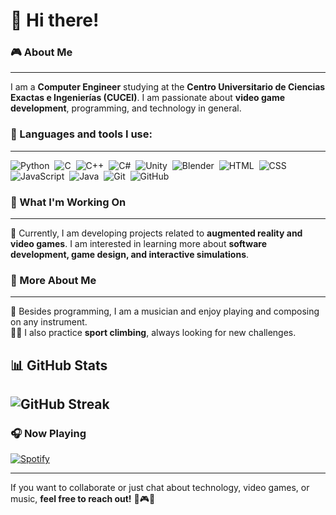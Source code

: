 # 👋 Hi there!

### 🎮 About Me  
---
I am a **Computer Engineer** studying at the **Centro Universitario de Ciencias Exactas e Ingenierías (CUCEI)**. I am passionate about **video game development**, programming, and technology in general.

### 📌 Languages and tools I use:
---
![Python](https://img.shields.io/badge/-Python-05122A?style=flat&logo=python)&nbsp;
![C](https://img.shields.io/badge/-C-05122A?style=flat&logo=C&logoColor=A8B9CC)&nbsp;
![C++](https://img.shields.io/badge/-C++-05122A?style=flat&logo=C%2B%2B&logoColor=00599C)&nbsp;
![C#](https://img.shields.io/badge/-C%23-05122A?style=flat&logo=csharp&logoColor=239120)&nbsp;
![Unity](https://img.shields.io/badge/-Unity-05122A?style=flat&logo=unity&logoColor=FFFFFF)&nbsp;
![Blender](https://img.shields.io/badge/-Blender-05122A?style=flat&logo=blender&logoColor=F5792A)&nbsp;
![HTML](https://img.shields.io/badge/-HTML-05122A?style=flat&logo=HTML5)&nbsp;
![CSS](https://img.shields.io/badge/-CSS-05122A?style=flat&logo=CSS3&logoColor=1572B6)&nbsp;
![JavaScript](https://img.shields.io/badge/-JavaScript-05122A?style=flat&logo=javascript)&nbsp;
![Java](https://img.shields.io/badge/-Java-05122A?style=flat&logo=Java&logoColor=FFA518)&nbsp;
![Git](https://img.shields.io/badge/-Git-05122A?style=flat&logo=git)&nbsp;
![GitHub](https://img.shields.io/badge/-GitHub-05122A?style=flat&logo=github)&nbsp;  

### 🎯 What I'm Working On  
---
🚀 Currently, I am developing projects related to **augmented reality and video games**. I am interested in learning more about **software development, game design, and interactive simulations**. 

### 🌟 More About Me  
---
🎸 Besides programming, I am a musician and enjoy playing and composing on any instrument.  
🧗‍♂️ I also practice **sport climbing**, always looking for new challenges.  

## 📊 GitHub Stats  
![GitHub Streak](https://github-readme-streak-stats.herokuapp.com/?user=MCarlos7&theme=dark&count_private=true&bg_color=0d1116&title_color=ce09ec&text_color=a4aacb&icon_color=007ec6)  
---

### 🎧 Now Playing  
[![Spotify](https://github-readme-remake.vercel.app/api/spotify)](https://open.spotify.com/user/tay14000-mx)  

---
If you want to collaborate or just chat about technology, video games, or music, **feel free to reach out!** 🚀🎮🎸
